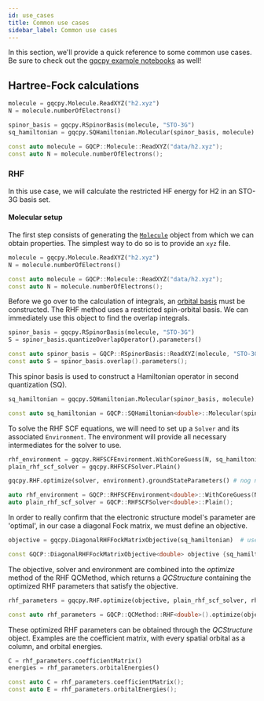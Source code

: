 ```yaml
---
id: use_cases
title: Common use cases
sidebar_label: Common use cases
---
```


In this section, we'll provide a quick reference to some common use cases. Be sure to check out the [gqcpy example notebooks](https://github.com/GQCG/GQCP/tree/develop/gqcpy/examples) as well!

## Hartree-Fock calculations


<!--DOCUSAURUS_CODE_TABS-->

<!--Python-->
```python
molecule = gqcpy.Molecule.ReadXYZ("h2.xyz")
N = molecule.numberOfElectrons()

spinor_basis = gqcpy.RSpinorBasis(molecule, "STO-3G")
sq_hamiltonian = gqcpy.SQHamiltonian.Molecular(spinor_basis, molecule)  # 'sq' for 'second-quantized'
```

<!--C++-->
```C++
const auto molecule = GQCP::Molecule::ReadXYZ("data/h2.xyz");
const auto N = molecule.numberOfElectrons();
```
<!--END_DOCUSAURUS_CODE_TABS-->

### RHF

In this use case, we will calculate the restricted HF energy for H2 in an STO-3G basis set. 

#### Molecular setup

The first step consists of generating the [`Molecule`](#molecules.md) object from which we can obtain properties. The simplest way to do so is to provide an `xyz` file. 

<!--DOCUSAURUS_CODE_TABS-->

<!--Python-->
```python
molecule = gqcpy.Molecule.ReadXYZ("h2.xyz")
N = molecule.numberOfElectrons()
```

<!--C++-->
```C++
const auto molecule = GQCP::Molecule::ReadXYZ("data/h2.xyz");
const auto N = molecule.numberOfElectrons();
```
<!--END_DOCUSAURUS_CODE_TABS-->

Before we go over to the calculation of integrals, an [orbital basis](#orbital_bases.md) must be constructed. The RHF method uses a restricted spin-orbital basis. We can immediately use this object to find the overlap integrals.

<!--DOCUSAURUS_CODE_TABS-->

<!--Python-->
```python
spinor_basis = gqcpy.RSpinorBasis(molecule, "STO-3G")
S = spinor_basis.quantizeOverlapOperator().parameters()
```

<!--C++-->
```C++
const auto spinor_basis = GQCP::RSpinorBasis::ReadXYZ(molecule, "STO-3G";
const auto S = spinor_basis.overlap().parameters();
```
<!--END_DOCUSAURUS_CODE_TABS-->

This spinor basis is used to construct a Hamiltonian operator in second quantization (SQ). 

<!--DOCUSAURUS_CODE_TABS-->

<!--Python-->
```python
sq_hamiltonian = gqcpy.SQHamiltonian.Molecular(spinor_basis, molecule)  # in an AO basis
```

<!--C++-->
```C++
const auto sq_hamiltonian = GQCP::SQHamiltonian<double>::Molecular(spinor_basis, h2);  // in an AO basis
```
<!--END_DOCUSAURUS_CODE_TABS-->

To solve the RHF SCF equations, we will need to set up a `Solver` and its associated `Environment`. The environment will provide all necessary intermediates for the solver to use. 

<!--DOCUSAURUS_CODE_TABS-->

<!--Python-->
```python
rhf_environment = gqcpy.RHFSCFEnvironment.WithCoreGuess(N, sq_hamiltonian, S)
plain_rhf_scf_solver = gqcpy.RHFSCFSolver.Plain()

gqcpy.RHF.optimize(solver, environment).groundStateParameters() # nog niet af!!!!
```

<!--C++-->
```C++
auto rhf_environment = GQCP::RHFSCFEnvironment<double>::WithCoreGuess(N, sq_hamiltonian, spinor_basis.overlap().parameters());
auto plain_rhf_scf_solver = GQCP::RHFSCFSolver<double>::Plain();
```
<!--END_DOCUSAURUS_CODE_TABS-->

In order to really confirm that the electronic structure model's parameter are 'optimal', in our case a diagonal Fock matrix, we must define an objective.

<!--DOCUSAURUS_CODE_TABS-->

<!--Python-->
```python
objective = gqcpy.DiagonalRHFFockMatrixObjective(sq_hamiltonian)  # use the default threshold of 1.0e-08
```

<!--C++-->
```C++
const GQCP::DiagonalRHFFockMatrixObjective<double> objective {sq_hamiltonian};
```

<!--END_DOCUSAURUS_CODE_TABS-->

The objective, solver and environment are combined into the _optimize_ method of the RHF QCMethod, which returns a _QCStructure_ containing the optimized RHF parameters that satisfy the objective. 

<!--DOCUSAURUS_CODE_TABS-->

<!--Python-->
```python
rhf_parameters = gqcpy.RHF.optimize(objective, plain_rhf_scf_solver, rhf_environment).groundStateParameters()
```

<!--C++-->
```C++
const auto rhf_parameters = GQCP::QCMethod::RHF<double>().optimize(objective, plain_rhf_scf_solver, rhf_environment).groundStateParameters();
```

<!--END_DOCUSAURUS_CODE_TABS-->

These optimized RHF parameters can be obtained through the _QCStructure_ object. Examples are the coefficient matrix, with every spatial orbital as a column, and orbital energies.

<!--DOCUSAURUS_CODE_TABS-->

<!--Python-->
```python
C = rhf_parameters.coefficientMatrix()
energies = rhf_parameters.orbitalEnergies()
```

<!--C++-->
```C++
const auto C = rhf_parameters.coefficientMatrix();
const auto E = rhf_parameters.orbitalEnergies();
```

<!--END_DOCUSAURUS_CODE_TABS-->